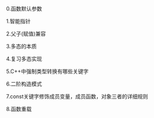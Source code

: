 0.函数默认参数

1.智能指针

2.父子(赋值)兼容

3.多态的本质

4.复习多态实现

5.C++中强制类型转换有哪些关键字

6.二阶构造模式

7.const关键字修饰成员变量，成员函数，对象三者的详细规则

8.函数重载
